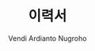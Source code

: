 ---
layout: cv
title: "이력서"
permalink: /korcv/
author: "Vendi Ardianto Nugroho"
tagline: "데이터 & AI 엔지니어 | 연구개발에 창의성을 더하는 전문가입니다"
email: "vendianugroho[at]gmail[dot]com"
linkedin: "vendianugroho"
github: "ardiantovn"
medium: "ardiantovn"


# 경력 사항
experience:
  - title: "무선 통신 AI 연구원"
    company: "지능형 신호처리 연구실, 세종대학교, 서울, 대한민국"
    date: "2023년 9월 - 2025년 8월"
    description:
      - "무인항공기 밀리미터파 통신을 위한 **GPS 기반 빔 예측 및 추적 딥러닝 모델을 개발**하여, 
      새로운 데이터 분할 전략, GPS 데이터 전처리, 그리고 경량 모델 아키텍처를 통해 빔 예측 **정확도를 향상**시켰습니다."
    skills:
      - "Python"
      - "LaTex"

  - title: "데이터 엔지니어"
    company: "컴퍼스 그라메디아 (인도네시아 뉴스 미디어 회사), 자카르타, 인도네시아"
    date: "2022년 7월 - 2023년 6월"
    description:
      - "Python, SQL, Apache Airflow, BigQuery를 사용하여 **ETL 프로세스를 개발**하고, 회사 이해관계자들을 위한 **효율적인 데이터 처리**를 가능하게 했습니다."
      - "독자 참여도를 높이기 위한 기사 추천 모델과 기사 분류 모델을 개발하고 배포했습니다."
      - "GPT, 개체명 인식(NER), 토픽 모델링에 대한 **연구를 수행**하여, 기사 추천 **기능 향상 기회를 식별**했습니다."      
    skills:
      - "Python"
      - "Go Lang"
      - "SQL"
      - "Apache Airflow"
      - "Bigquery"
      - "Kubernetes"
      - "Docker"

  - title: "데이터 분석가"
    company: "빅데이터 분석 연구실, 정치행정학부, 사회과학대학, 가자마다대학교, 족자카르타, 인도네시아"
    date: "2019년 2월 - 2022년 6월"
    description:
      - "정치학 연구자들을 위한 **포괄적인 트위터 및 뉴스 데이터 분석**을 가능하게 하여, 출간된 연구들에 대한 **보다 정확한 통찰력**을 제공했습니다."
      - "Gephi와 Tableau를 사용하여 트위터 및 뉴스 데이터의 **시각화를 생성**하고, 주요 트렌드에 대한 **독자 이해도를 향상**시켰습니다."
      - "Apache Airflow와 Superset을 사용하여 새로운 **트위터 & 뉴스 인사이트 대시보드를 개발**하고, **자동 주간 분석** 기능을 제공했습니다." 
      - "트위터 & 뉴스 데이터 분석에 대한 **교육 자료를 개발하고 제공**하여, **연구자들의 데이터 수집, 처리, 시각화 기술을 향상**시켰습니다."
      - "인명 기반 **성별 예측 모델을 구현**하여, 연구에서 **인구통계학적 분석을 간소화**했습니다."
    skills:
      - "Python"
      - "Apache Airflow"
      - "Apache Superset"
      - "Gephi"
      - "Tableau"
      - "SQL"

  - title: "학생 인턴"
    company: "PT. Pagilaran (인도네시아 차 회사), 바탕, 인도네시아"
    date: "2018년 12월 - 2019년 1월"
    description:
      - "차 산화실 온도와 습도를 **측정하고 보고**하여, **회사 표준 준수를 확인**했습니다."
    skills:
      - "Python"
  
  - title: "디지털 시스템 실습 조교"
    company: "원자력공학과, 가자마다대학교, 족자카르타, 인도네시아"
    date: "2018년 9월 - 2018년 11월"
    description:
      - "디지털 시스템 실습에서 **학생 그룹을 지도**하고, 그들이 **프로젝트를 성공적으로 완수**하도록 안내했습니다."
    skills:
      - "Arduino"
      - "PSoC Creator IDE"

# 학력
education:
  - degree: "지능형 메카트로닉스 공학 석사"
    institution: "세종대학교, 서울, 대한민국"
    date: "2023년 9월 - 2025년 8월"
    advisor: "이병무 교수"
    details:
      - "무선 통신을 위한 딥러닝 전공"

  - degree: "공학물리학 학사"
    institution: "가자마다대학교, 족자카르타, 인도네시아"
    date: "2015년 8월 - 2020년 8월"
    advisor: "Dr. Awang N.I. Wardana 및 Dr. Dwi Joko Suroso"
    details:
      - "계측공학 전공"

# 논문
publications:
  - title: "GPS-Aided Deep Learning for Beam Prediction and Tracking in UAV mmWave Communication"
    link: "https://ieeexplore.ieee.org/document/11072409"
    organization: "IEEE ACCESS"
    status: "코드: https://github.com/ardiantovn/gpsbeam."
    date: "2025년 7월"
  - title: "A Survey of Federated Learning for mmWave Massive MIMO"
    link: "https://ieeexplore.ieee.org/document/10521620"
    organization: "IEEE Internet of Things Journal (컴퓨터과학 및 정보시스템 분야 상위 3.6% 저널)"
    date: "2024년 5월"
  - title: "Analysis of Battery Management Algorithms on DC Microgrids"
    link: "https://jurnal.untan.ac.id/index.php/Elkha/article/view/42728"
    organization: "ELKHA"
    date: "2021년 4월"

# 자격증
certifications:
 - title: "5G for Everyone"
   link: "https://www.coursera.org/account/accomplishments/verify/87GJJPMP4FB5?utm_source=link&utm_medium=certificate&utm_content=cert_image&utm_campaign=sharing_cta&utm_product=course"
   organization: "퀄컴 무선 아카데미"
   date: "2024년 1월"
 - title: "Automotive Radar"
   link: "https://www.udemy.com/certificate/UC-6b0cecd5-c665-4d00-9884-cd974b60ab96/"
   organization: "Udemy"
   date: "2024년 1월"
 - title: "Apache Airflow | A Real-Time & Hands-On Course on Airflow"
   link: "https://www.udemy.com/certificate/UC-429244c7-76ee-43ca-ab07-ec38a8f53a69/"
   organization: "Udemy"
   date: "2021년 1월"

  # 특허
patents:
  - title: "무인 비행체 가능형 밀리미터파 통신을 위한 글로벌 항법 위성 시스템 보조형 딥 러닝 기반 빔 예측 및 추적"
    application_date: "2025년 3월"
    description: "무인 항공기 가능 밀리미터파 통신을 위한 전세계 항법 위성 시스템 보조 딥러닝 기반 빔 예측 및 추적입니다"
    inventor: "Vendi Ardianto Nugroho 및 이병무"
    application_number: "10-2025-0031583"
    status: "출원됨"
  
---